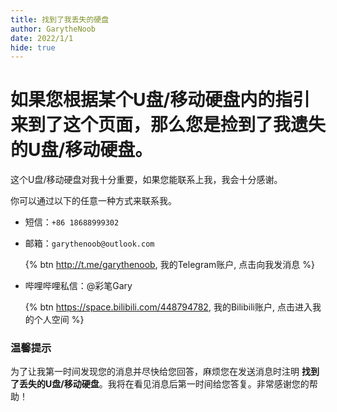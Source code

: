 ```yaml
---
title: 找到了我丢失的硬盘
author: GarytheNoob
date: 2022/1/1
hide: true
---
```


# 如果您根据某个U盘/移动硬盘内的指引来到了这个页面，那么您是捡到了我遗失的U盘/移动硬盘。

这个U盘/移动硬盘对我十分重要，如果您能联系上我，我会十分感谢。

你可以通过以下的任意一种方式来联系我。

- 短信：`+86 18688999302`
- 邮箱：`garythenoob@outlook.com`

  {% btn http://t.me/garythenoob, 我的Telegram账户, 点击向我发消息 %}

- 哔哩哔哩私信：@彩笔Gary

  {% btn https://space.bilibili.com/448794782, 我的Bilibili账户, 点击进入我的个人空间 %}

### 温馨提示
为了让我第一时间发现您的消息并尽快给您回答，麻烦您在发送消息时注明 **找到了丢失的U盘/移动硬盘**。我将在看见消息后第一时间给您答复。非常感谢您的帮助！